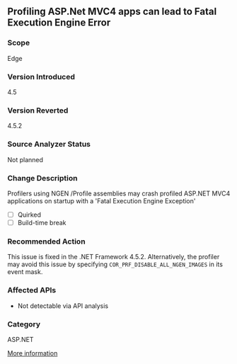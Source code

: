 ## Profiling ASP.Net MVC4 apps can lead to Fatal Execution Engine Error

### Scope
Edge

### Version Introduced
4.5

### Version Reverted
4.5.2

### Source Analyzer Status
Not planned

### Change Description
Profilers using NGEN /Profile assemblies may crash profiled ASP.NET MVC4 applications on startup with a 'Fatal Execution Engine Exception'

- [ ] Quirked
- [ ] Build-time break

### Recommended Action
This issue is fixed in the .NET Framework 4.5.2. Alternatively, the profiler may avoid this issue by specifying `COR_PRF_DISABLE_ALL_NGEN_IMAGES` in its event mask.

### Affected APIs
* Not detectable via API analysis

### Category
ASP.NET

[More information](http://connect.microsoft.com/VisualStudio/feedback/details/793730/clr-profiler-crashes-any-asp-net-mvc4-app-on-startup-due-to-ngen-profile-images)

<!-- breaking change id: 96 -->
